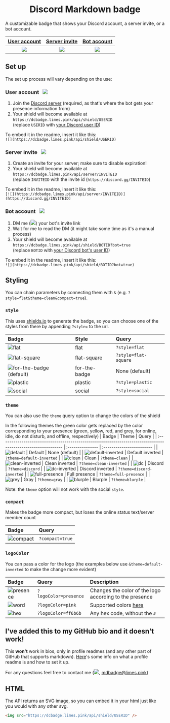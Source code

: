 <h1 style="text-align: center">Discord Markdown badge</h1>

A customizable badge that shows your Discord account, a server invite, or a bot account.

| [User account](#user-account) | [Server invite](#server-invite) | [Bot account](#bot-account) |
|:-:|:-:|:-:|
| ![](https://dcbadge.limes.pink/api/shield/406125028065804289) | [![](https://dcbadge.limes.pink/api/server/zkspfFwqDg)](https://discord.gg/zkspfFwqDg) | ![](https://dcbadge.limes.pink/api/shield/852977967776399400?bot=true) | 

## Set up

The set up process will vary depending on the use:

### User account&nbsp;&nbsp;&nbsp;![](https://dcbadge.limes.pink/api/shield/406125028065804289)

1. Join the [Discord server](https://discord.gg/zkspfFwqDg) (required, as that's where the bot gets your presence information from)
2. Your shield will become available at `https://dcbadge.limes.pink/api/shield/USERID`
<br>(replace `USERID` with [your Discord user ID](https://support.discord.com/hc/en-us/articles/206346498-Where-can-I-find-my-User-Server-Message-ID-))

To embed it in the readme, insert it like this:
<br>`![](https://dcbadge.limes.pink/api/shield/USERID)`

### Server invite&nbsp;&nbsp;&nbsp;[![](https://dcbadge.limes.pink/api/server/zkspfFwqDg)](https://discord.gg/zkspfFwqDg)

1. Create an invite for your server; make sure to disable expiration!
2. Your shield will become available at `https://dcbadge.limes.pink/api/server/INVITEID`
<br>(replace `INVITEID` with the invite id (`https://discord.gg/INVITEID`)

To embed it in the readme, insert it like this:
<br>`[![](https://dcbadge.limes.pink/api/server/INVITEID)](https://discord.gg/INVITEID)`

### Bot account&nbsp;&nbsp;&nbsp;![](https://dcbadge.limes.pink/api/shield/852977967776399400?bot=true)

1. DM me (![](https://dcbadge.limes.pink/api/shield/406125028065804289?style=flat&compact=true)) your bot's invite link
2. Wait for me to read the DM (it might take some time as it's a manual process)
3. Your shield will become available at `https://dcbadge.limes.pink/api/shield/BOTID?bot=true`
<br>(replace `BOTID` with [your Discord bot's user ID](https://support.discord.com/hc/en-us/articles/206346498-Where-can-I-find-my-User-Server-Message-ID-))

To embed it in the readme, insert it like this:
<br>`![](https://dcbadge.limes.pink/api/shield/BOTID?bot=true)`

## Styling

You can chain parameters by connecting them with `&` (e.g. `?style=flat&theme=clean&compact=true`).

### `style`

This uses [shields.io](https://shields.io) to generate the badge, so you can choose one of the styles from there by appending `?style=` to the url.

| Badge                                                                                                        | Style         | Query                |
| :----------------------------------------------------------------------------------------------------------- | :------------ | :------------------- |
| ![flat](https://dcbadge.limes.pink/api/shield/852977967776399400?bot=true&style=flat)               | flat          | `?style=flat`        |
| ![flat-square](https://dcbadge.limes.pink/api/shield/852977967776399400?bot=true&style=flat-square) | flat-square   | `?style=flat-square` |
| ![for-the-badge (default)](https://dcbadge.limes.pink/api/shield/852977967776399400?bot=true)       | for-the-badge | None (default)       |
| ![plastic](https://dcbadge.limes.pink/api/shield/852977967776399400?bot=true&style=plastic)         | plastic       | `?style=plastic`     |
| ![social](https://dcbadge.limes.pink/api/shield/852977967776399400?bot=true&style=social)           | social        | `?style=social`      |

### `theme`

You can also use the `theme` query option to change the colors of the shield

In the following themes the green color gets replaced by the color corresponding to your presence (green, yellow, red, and grey, for online, idle, do not disturb, and offline, respectively)
| Badge | Theme | Query |
| :------------------------------------------------------------------------------------------------------------ | :--------------- | :------------------------ |
| ![default](https://dcbadge.limes.pink/api/shield/852977967776399400?bot=true) | Default | None (default) |
| ![default-inverted](https://dcbadge.limes.pink/api/shield/852977967776399400?bot=true&theme=default-inverted) | Default inverted | `?theme=default-inverted` |
| ![clean](https://dcbadge.limes.pink/api/shield/852977967776399400?bot=true&theme=clean) | Clean | `?theme=clean` |
| ![clean-inverted](https://dcbadge.limes.pink/api/shield/852977967776399400?bot=true&theme=clean-inverted) | Clean inverted | `?theme=clean-inverted` |
| ![dc](https://dcbadge.limes.pink/api/shield/852977967776399400?bot=true&theme=discord) | Discord | `?theme=discord` |
| ![dc-inverted](https://dcbadge.limes.pink/api/shield/852977967776399400?bot=true&theme=discord-inverted) | Discord inverted | `?theme=discord-inverted` |
| ![full-presence](https://dcbadge.limes.pink/api/shield/852977967776399400?bot=true&theme=full-presence) | Full presence | `?theme=full-presence` |
| ![grey](https://dcbadge.limes.pink/api/shield/852977967776399400?bot=true&theme=gray) | Gray | `?theme=gray` |
| ![blurple](https://dcbadge.limes.pink/api/shield/852977967776399400?bot=true&theme=blurple) | Blurple | `?theme=blurple` |

Note: the `theme` option will not work with the social `style`.

### `compact`

Makes the badge more compact, but loses the online status text/server member count

| Badge                                                                                               | Query           |
| :-------------------------------------------------------------------------------------------------- | :-------------- |
| ![compact](https://dcbadge.limes.pink/api/shield/852977967776399400?bot=true&compact=true) | `?compact=true` |

### `logoColor`

You can pass a color for the logo (the examples below use `&theme=default-inverted` to make the change more evident)

| Badge                                                                                                                             | Query                 | Description                                             |
| :-------------------------------------------------------------------------------------------------------------------------------- | :-------------------- | :------------------------------------------------------ |
| ![presence](https://dcbadge.limes.pink/api/shield/852977967776399400?bot=true&logoColor=presence&theme=default-inverted) | `?logoColor=presence` | Changes the color of the logo according to the presence |
| ![word](https://dcbadge.limes.pink/api/shield/852977967776399400?bot=true&logoColor=pink&theme=default-inverted)         | `?logoColor=pink`     | Supported colors [here](https://shields.io/#colors)     |
| ![hex](https://dcbadge.limes.pink/api/shield/852977967776399400?bot=true&logoColor=ff6b6b&theme=default-inverted)        | `?logoColor=ff6b6b`   | Any hex code, without the `#`                           |

## I've added this to my GitHub bio and it doesn't work!

This **won't** work in bios, only in profile readmes (and any other part of GitHub that supports markdown).
[Here](https://mansik16.medium.com/adding-a-readme-to-your-github-profile-2ec88bfedeb)'s some info on what a profile readme is and how to set it up.

For any questions feel free to contact me (![](https://dcbadge.limes.pink/api/shield/406125028065804289?style=flat&compact=true), [mdbadge@limes.pink](mailto:mdbadge@limes.pink))

## HTML

The API returns an SVG image, so you can embed it in your html just like you would with any other svg.

```html
<img src="https://dcbadge.limes.pink/api/shield/USERID" />
```
